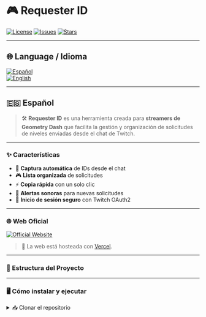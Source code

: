 # 🎮 Requester ID

[![License](https://img.shields.io/github/license/printhelloworldasdas/Requester-ID?color=8e44ad)](LICENSE)
[![Issues](https://img.shields.io/github/issues/printhelloworldasdas/Requester-ID?color=9b59b6)](https://github.com/printhelloworldasdas/Requester-ID/issues)
[![Stars](https://img.shields.io/github/stars/printhelloworldasdas/Requester-ID?style=social&color=8e44ad)](https://github.com/printhelloworldasdas/Requester-ID/stargazers)

---

## 🌐 Language / Idioma

[![Español](https://img.shields.io/badge/Español-8e44ad?style=for-the-badge)](#-español)  
[![English](https://img.shields.io/badge/English-8e44ad?style=for-the-badge)](#-english)

---

## 🇪🇸 Español

> 🛠️ **Requester ID** es una herramienta creada para **streamers de Geometry Dash** que facilita la gestión y organización de solicitudes de niveles enviadas desde el chat de Twitch.

---

### ✨ Características

- 📌 **Captura automática** de IDs desde el chat  
- 🎮 **Lista organizada** de solicitudes  
- ⚡ **Copia rápida** con un solo clic  
- 🔔 **Alertas sonoras** para nuevas solicitudes  
- 🔑 **Inicio de sesión seguro** con Twitch OAuth2  

---

### 🌐 Web Oficial

[![Official Website](https://img.shields.io/badge/🌐%20Web%20Oficial-8e44ad?style=for-the-badge&logoColor=white)](https://requester-bot.vercel.app/)

> 🚀 La web está hosteada con [Vercel](https://vercel.com).

---

### 📂 Estructura del Proyecto

---

### 🖥️ Cómo instalar y ejecutar

<details>
<summary>📥 Clonar el repositorio</summary>

```bash
git clone https://github.com/printhelloworldasdas/Requester-ID.git
cd Requester-ID
```

---

## 🇬🇧 English

> 🛠️ **Requester ID** is a tool created for **Geometry Dash streamers** that makes it easier to manage and organize level requests sent from the Twitch chat.

---

### ✨ Features

- 📌 **Automatic capture** of IDs from the chat  
- 🎮 **Organized list** of requests  
- ⚡ **Quick copy** with a single click  
- 🔔 **Sound alerts** for new requests  
- 🔑 **Secure login** with Twitch OAuth2  

---

### 🌐 Official Website

[![Official Website](https://img.shields.io/badge/🌐%20Official%20Website-8e44ad?style=for-the-badge&logoColor=white)](https://requester-bot.vercel.app/)

> 🚀 The website is hosted with [Vercel](https://vercel.com).

---

### 📂 Project Structure

---

### 🖥️ How to install and run

<details>
<summary>📥 Clone the repository</summary>

```bash
git clone https://github.com/printhelloworldasdas/Requester-ID.git
cd Requester-ID
```
